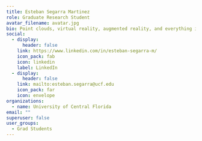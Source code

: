 ```yaml
---
title: Esteban Segarra Martinez
role: Graduate Research Student
avatar_filename: avatar.jpg
bio: Point clouds, virtual reality, augmented reality, and everything in-between
social:
  - display:
      header: false
    link: https://www.linkedin.com/in/esteban-segarra-m/
    icon_pack: fab
    icon: linkedin
    label: LinkedIn
  - display:
      header: false
    link: mailto:esteban.segarra@ucf.edu
    icon_pack: far
    icon: envelope
organizations:
  - name: University of Central Florida
email: ""
superuser: false
user_groups:
  - Grad Students
---
```

